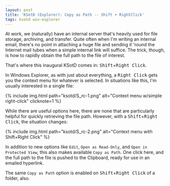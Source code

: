 ```yaml
---
layout: post
title: 'KSotD (Explorer): Copy as Path -- Shift + RightClick'
tags: ksotd win-explorer
---
```


At work, we (naturally) have an internal server that's heavily used for file storage, archiving, and transfer. Quite often when I'm writing an internal email, there's no point in attaching a huge file and sending it 'round the Internet mail tubes when a simple internal link will suffice. The trick, though, is how to rapidly obtain the full path to the file of interest.

That's where this inaugural KSotD comes in: <kbd>Shift</kbd>+<kbd>Right Click</kbd>.

In Windows Explorer, as with just about everything, a <kbd>Right Click</kbd> gets you the context menu for whatever is selected. In situations like this, I'm usually interested in a single file:

{% include img.html path="ksotd/S_rc-1.png" alt="Context menu w/simple right-click" clicknote=1 %}

While there are useful options here, there are none that are particularly helpful for quickly retrieving the file path.  However, with a <kbd>Shift</kbd>+<kbd>Right Click</kbd>, the situation changes:

{% include img.html path="ksotd/S_rc-2.png" alt="Context menu with Shift+Right Click" %}

In addition to new options like `Edit`, `Open as Read-Only`, and `Open in Protected View`, this also makes available `Copy as Path`. One click here, and the full path to the file is pushed to the Clipboard, ready for use in an emailed hyperlink.

The same `Copy as Path` option is enabled on <kbd>Shift</kbd>+<kbd>Right Click</kbd> of a folder, also.

